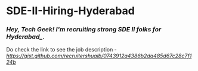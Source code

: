# SDE-II-Hiring-Hyderabad
### ***Hey, Tech Geek! I'm recruiting strong SDE II folks for Hyderabad_***. 
Do check the link to see the job description - _https://gist.github.com/recruitershuaib/0743912a4386b2da485d67c28c7f124b_

